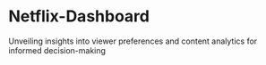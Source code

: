 # Netflix-Dashboard
Unveiling insights into viewer preferences and content analytics for informed decision-making
